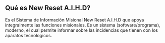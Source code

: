 ## Qué es New Reset A.I.H.D? 

Es el Sistema de Información Misional New Reset A.I.H.D que apoya integralmente las funciones misionales. Es un sistema \(software/programa\), moderno, el cual permite informar sobre las incidencias que tienen con los aparatos tecnologicos.

